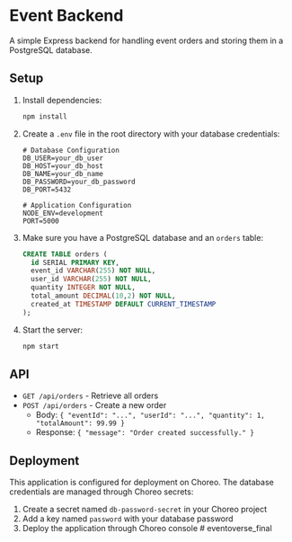 # Event Backend

A simple Express backend for handling event orders and storing them in a PostgreSQL database.

## Setup

1. Install dependencies:
   ```bash
   npm install
   ```

2. Create a `.env` file in the root directory with your database credentials:
   ```env
   # Database Configuration
   DB_USER=your_db_user
   DB_HOST=your_db_host
   DB_NAME=your_db_name
   DB_PASSWORD=your_db_password
   DB_PORT=5432

   # Application Configuration
   NODE_ENV=development
   PORT=5000
   ```

3. Make sure you have a PostgreSQL database and an `orders` table:
   ```sql
   CREATE TABLE orders (
     id SERIAL PRIMARY KEY,
     event_id VARCHAR(255) NOT NULL,
     user_id VARCHAR(255) NOT NULL,
     quantity INTEGER NOT NULL,
     total_amount DECIMAL(10,2) NOT NULL,
     created_at TIMESTAMP DEFAULT CURRENT_TIMESTAMP
   );
   ```

4. Start the server:
   ```bash
   npm start
   ```

## API

- `GET /api/orders` - Retrieve all orders
- `POST /api/orders` - Create a new order
  - Body: `{ "eventId": "...", "userId": "...", "quantity": 1, "totalAmount": 99.99 }`
  - Response: `{ "message": "Order created successfully." }`

## Deployment

This application is configured for deployment on Choreo. The database credentials are managed through Choreo secrets:

1. Create a secret named `db-password-secret` in your Choreo project
2. Add a key named `password` with your database password
3. Deploy the application through Choreo console # eventoverse_final
